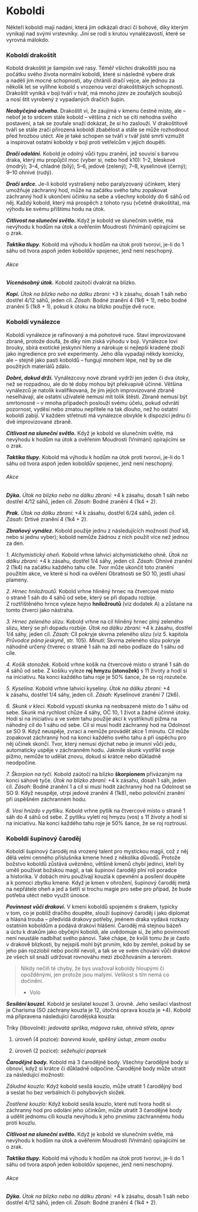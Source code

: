 # Koboldi

Někteří koboldi mají nadání, která jim odkázali draci či bohové, díky kterým vynikají nad svými vrstevníky. Jiní se rodí s krutou vynalézavostí, které se vyrovná málokdo.

### Koboldí drakoštít

Kobold drakoštít je šampión své rasy. Téměř všichni drakoštíti jsou na počátku svého života normální koboldi, které si následně vybere drak a nadělí jim mocné schopnosti, aby chránili dračí vejce, ale jednou za několik let se vylíhne kobold s vrozenou verzí drakoštítských schopností. Drakoštít vyniká v boji tváří v tvář, má mnoho jizev ze zoufalých soubojů a nosí štít vyrobený z vypadaných dračích šupin.

***Neobyčejná odvaha.*** Drakoštít ví, že zaujímá v kmenu čestné místo, ale – neboť je to srdcem stále kobold – většina z nich se cítí nehodna svého postavení, a tak se zoufale snaží dokázat, že si ho zaslouží. V drakoštítově tváři se stále zračí přirozená koboldí zbabělost a stále se může rozhodnout před hrozbou utéct. Ale je také schopen se tváří v tvář jisté smrti vzmužit a inspirovat ostatní koboldy v boji proti vetřelcům v jejich doupěti.

<Monster 
    title="Koboldí drakoštít"
    subtitle="Malý humanoid (kobold), zákonné zlo"
    armor-class="15 (kožená zbroj, štít)"
    hit-points="44 (8k6 + 16)"
    speed="4 sáhy"
    str="12 (+1)"
    dex="15 (+2)"
    con="14 (+2)"
    int="8 (–1)"
    wis="9 (–1)"
    cha="10 (+0)"
    saving-thros=""
    skills="Vnímání +1"
    damage-vulnerabilities=""
    damage-resistance="viz Dračí odolání níže"
    damage-immunities=""
    condition-immunities=""
    senses="vidění ve tmě 12 sáhů, pasivní Vnímání 11"
    languages="dračí řeč, obecná řeč"
    challenge="1 (200 ZK)"
    >

***Dračí odolání.*** Kobold je odolný vůči typu zranění, jež souvisí s barvou draka, který mu propůjčil moc (vyber si, nebo hoď k10): 1–2, bleskové (modrý); 3–4, chladné (bílý); 5–6, jedové (zelený); 7–8, kyselinové (černý); 9–10 ohnivé (rudý).

***Dračí srdce.*** Je-li kobold vystrašený nebo paralyzovaný účinkem, který umožňuje záchranný hod, může na začátku svého tahu zopakovat záchranný hod k ukončení účinku na sebe a všechny koboldy do 6 sáhů od něj. Každý kobold, který má prospěch z tohoto rysu (včetně drakoštíta), má výhodu ke svému příštímu hodu na útok.

***Citlivost na sluneční světlo.*** Když je kobold ve slunečním světle, má nevýhodu k hodům na útok a ověřením Moudrosti (Vnímání) opírajícími se o zrak.

***Taktika tlupy.*** Kobold má výhodu k hodům na útok proti tvorovi, je-li do 1 sáhu od tvora aspoň jeden koboldův spojenec, jenž není neschopný.

###### Akce

***Vícenásobný útok.*** Kobold zaútočí dvakrát na blízko.

***Kopí.*** *Útok na blízko nebo na dálku zbraní:* +3 k zásahu, dosah 1 sáh nebo dostřel 4/12 sáhů, jeden cíl. *Zásah:* Bodné zranění 4 (1k6 + 1), nebo bodné zranění 5 (1k8 + 1), pokud k útoku na blízko použije dvě ruce.

</Monster>

### Koboldí vynálezce

Koboldí vynálezce je rafinovaný a má pohotové ruce. Staví improvizované zbraně, protože doufá, že díky nim získá výhodu v boji. Vynálezce loví brouky, sbírá exotické jeskynní hleny a nárokuje si nejlepší kradené zboží jako ingredience pro své experimenty. Jeho díla vypadají někdy komicky, ale – stejně jako pasti koboldů – fungují mnohem lépe, než by se dle použitých materiálů zdálo.

***Dobré, dokud drží.*** Vynálezcovy nové zbraně vydrží jen jeden či dva útoky, než se rozpadnou, ale do té doby mohou být překvapivě účinné. Většina vynálezců je natolik kvalifikovaná, že jim jejich improvizované zbraně neselhávají, ale ostatní uživatelé nemusí mít tolik štěstí. Zbraně nemusí být smrtonosné – v mnoha případech poslouží svému účelu, pokud odvrátí pozornost, vyděsí nebo zmatou nepřítele na tak dlouho, než ho ostatní koboldi zabijí. V každém střetnutí má vynálezce obvykle k dispozici jednu či dvě improvizované zbraně.

<Monster 
    title="Koboldí vynálezce"
    subtitle="Malý humanoid (kobold), zákonné zlo"
    armor-class="12"
    hit-points="13 (3k6 + 3)"
    speed="6 sáhů"
    str="7 (–2)"
    dex="15 (+2)"
    con="12 (+1)"
    int="8 (–1)"
    wis="7 (–2)"
    cha="8 (–1)"
    saving-thros=""
    skills="Vnímání +0"
    damage-vulnerabilities=""
    damage-resistance=""
    damage-immunities=""
    condition-immunities=""
    senses="vidění ve tmě 12 sáhů, pasivní Vnímání 10"
    languages="dračí řeč, obecná řeč"
    challenge="1/4 (50 ZK)"
    >

***Citlivost na sluneční světlo.*** Když je kobold ve slunečním světle, má nevýhodu k hodům na útok a ověřením Moudrosti (Vnímání) opírajícími se o zrak.

***Taktika tlupy.*** Kobold má výhodu k hodům na útok proti tvorovi, je-li do 1 sáhu od tvora aspoň jeden koboldův spojenec, jenž není neschopný.

###### Akce

***Dýka.*** *Útok na blízko nebo na dálku zbraní:* +4 k zásahu, dosah 1 sáh nebo dostřel 4/12 sáhů, jeden cíl. *Zásah:* Bodné zranění 4 (1k4 + 2).

***Prak.*** *Útok na dálku zbraní:* +4 k zásahu, dostřel 6/24 sáhů, jeden cíl. *Zásah*: Drtivé zranění 4 (1k4 + 2).

***Zbraňový vynález.*** Kobold použije jednu z následujících možností (hoď k8, nebo si jednu vyber); kobold nemůže žádnou z nich použít více než jednou za den.

*1. Alchymistický oheň.* Kobold vrhne lahvici alchymistického ohně. *Útok na dálku zbraní:* +4 k zásahu, dostřel 1/4 sáhy, jeden cíl. *Zásah:* Ohnivé zranění 2 (1k4) na začátku každého tahu cíle. Tvor může ukončit toto zranění použitím akce, ve které si hodí na ověření Obratnosti se SO 10, jestli uhasí plameny.

*2. Hrnec hniložroutů.* Kobold vrhne hliněný hrnec na čtvercové místo o straně 1 sáh do 4 sáhů od sebe, který se při dopadu rozbije. Z roztříštěného hrnce vyleze hejno **hniložroutů** (viz dodatek A) a zůstane na tomto čtverci jako nástraha.

*3. Hrnec zeleného slizu.* Kobold vrhne na cíl hliněný hrnec plný zeleného slizu, který se při dopadu rozbije. *Útok na dálku zbraní:* +4 k zásahu, dostřel 1/4 sáhy, jeden cíl. *Zásah:* Cíl pokryje skvrna zeleného slizu (viz 5. kapitola *Průvodce pána jeskyně*, str. 105). *Minutí:* Skvrna zeleného slizu pokryje náhodně určený čtverec o straně 1 sáh na zdi nebo podlaze do 1 sáhu od cíle.

*4. Košík stonožek.* Kobold vrhne košík na čtvercové místo o straně 1 sáh do 4 sáhů od sebe. Z košíku vyleze **roj hmyzu (stonožek)** s 11 životy a hodí si na iniciativu. Na konci každého tahu roje je 50% šance, že se roj rozuteče.

*5. Kyselina.* Kobold vrhne lahvici kyseliny. *Útok na dálku zbraní:* +4 k zásahu, dostřel 1/4 sáhy, jeden cíl. *Zásah:* Kyselinové zranění 7 (2k6).

*6. Skunk v kleci.* Kobold vypustí skunka na neobsazené místo do 1 sáhu od sebe. Skunk má rychlost chůze 4 sáhy, OČ 10, 1 život a žádné účinné útoky. Hodí si na iniciativu a ve svém tahu použije akci k vystříknutí pižma na náhodný cíl do 1 sáhu od sebe. Cíl si musí hodit záchranný hod na Odolnost se SO 9. Když neuspěje, zvrací a nemůže provádět akce 1 minutu. Cíl může zopakovat záchranný hod na konci každého svého tahu a při úspěchu pro něj účinek skončí. Tvor, který nemusí dýchat nebo je imunní vůči jedu, automaticky uspěje v záchranném hodu. Jakmile skunk vystříkl svoje pižmo, nemůže to udělat znovu, dokud si krátce nebo důkladně neodpočine.

*7. Škorpion na tyči.* Kobold zaútočí na blízko **škorpionem** přivázaným na konci sáhové tyče. *Útok na blízko zbraní:* +4 k zásahu, dosah 1 sáh, jeden cíl. *Zásah*: Bodné zranění 1 a cíl si musí hodit záchranný hod na Odolnost se SO 9. Když neuspěje, utrpí jedové zranění 4 (1k8), nebo poloviční zranění při úspěšném záchranném hodu.

*8. Vosí hnízdo v pytlíku.* Kobold vrhne pytlík na čtvercové místo o straně 1 sáh do 4 sáhů od sebe. Z pytlíku vyletí roj hmyzu (vos) s 11 životy a hodí si na iniciativu. Na konci každého tahu roje je 50% šance, že se roj roztrousí.

</Monster>

### Koboldí šupinový čaroděj

Koboldí šupinový čaroděj má vrozený talent pro mystickou magii, což z něj dělá velmi cenného příslušníka kmene hned z několika důvodů. Protože božstvo koboldů zůstává uvězněno, většině kmenů chybí jedinci, kteří by uměli používat božskou magii, a tak šupinoví čaroději plní roli poradce a historika. V dobách míru používají kouzla k opevnění a posílení doupěte a k pomoci zbytku kmene. Když je kmen v ohrožení, šupinový čaroděj metá na nepřátele oheň a jed a šetří si trochu magie pro sebe pro případ, že bude potřeba utéct nebo využít únosce.

***Povinnost vůči drakovi.*** V kmeni koboldů spojeném s drakem, typicky v tom, co je poblíž dračího doupěte, slouží šupinový čaroděj i jako diplomat a hlásná trouba – předvídá drakovy potřeby, jménem draka vydává rozkazy ostatním koboldům a podává drakovi hlášení. Čaroděj má stejnou bázeň a úctu k drakům jako obyčejní koboldi, ale uvědomuje si, že jeho povinností není neustále nadbíhat svého pánovi. Také chápe, že kvůli tomu že je často v drakově blízkosti, by nejspíš mohl být prvním, kdo by zemřel, pokud by se jeho pán rozzlobil nebo pocítil nevoli, a tak se ve svém chování vůči drakovi ze všech sil snaží udržovat rovnováhu mezi zbožňováním a terorem.

> Nikdy nečiň té chyby, že bys uvažoval
> koboldy hloupými či opožděnými, jen
> protože jsou malými. Velikost s tím nemá
> co dočinění.
> 
> - Volo

<Monster 
    title="Koboldí šupinový čaroděj"
    subtitle="Malý humanoid (kobold), zákonné zlo"
    armor-class="15 (přirozená zbroj)"
    hit-points="27 (5k6 + 10)"
    speed="6 sáhů"
    str="7 (–2)"
    dex="15 (+2)"
    con="14 (+2)"
    int="10 (+0)"
    wis="9 (–1)"
    cha="14 (+2)"
    saving-thros=""
    skills="Lékařství +1, Mystika +2"
    damage-vulnerabilities=""
    damage-resistance=""
    damage-immunities=""
    condition-immunities=""
    senses="vidění ve tmě 12 sáhů, pasivní Vnímání 9"
    languages="dračí řeč, obecná řeč"
    challenge="1 (200 ZK)"
    >

***Sesílání kouzel.*** Kobold je sesilatel kouzel 3. úrovně. Jeho sesílací vlastnost je Charisma (SO záchrany kouzla je 12, útočná oprava kouzla je +4). Kobold má připravena následující čarodějská kouzla:

Triky (libovolně): *jedovatá sprška*, *mágova ruka*, *ohnivá střela*, *oprav*

1. úroveň (4 pozice): *barevná koule*, *spěšný ústup*, *zmam osobu*

2. úroveň (2 pozice): *sežehující paprsek*

***Čarodějné body.*** Kobold má 3 čarodějné body. Všechny čarodějné body si obnoví, když si krátce či důkladně odpočine. Čarodějné body může utratit za následující možnosti:

*Záludné kouzlo:* Když kobold sesílá kouzlo, může utratit 1 čarodějný bod a seslat ho bez verbálních či pohybových složek.

*Zostřené kouzlo:* Když kobold sesílá kouzlo, které nutí tvora hodit si záchranný hod pro odolání jeho účinkům, může utratit 3 čarodějné body a udělit jednomu cíli kouzla nevýhodu k jeho prvnímu záchrannému hodu proti kouzlu.

***Citlivost na sluneční světlo.*** Když je kobold ve slunečním světle, má nevýhodu k hodům na útok a ověřením Moudrosti (Vnímání) opírajícími se o zrak.

***Taktika tlupy.*** Kobold má výhodu k hodům na útok proti tvorovi, je-li do 1 sáhu od tvora aspoň jeden koboldův spojenec, jenž není neschopný.

###### Akce

***Dýka.*** *Útok na blízko nebo na dálku zbraní:* +4 k zásahu, dosah 1 sáh nebo dostřel 4/12 sáhů, jeden cíl. *Zásah:* Bodné zranění 4 (1k4 + 2).

</Monster>

